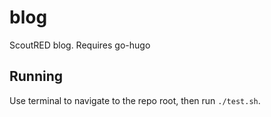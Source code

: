 # blog
ScoutRED blog. Requires go-hugo

## Running
Use terminal to navigate to the repo root, then run `./test.sh`.
